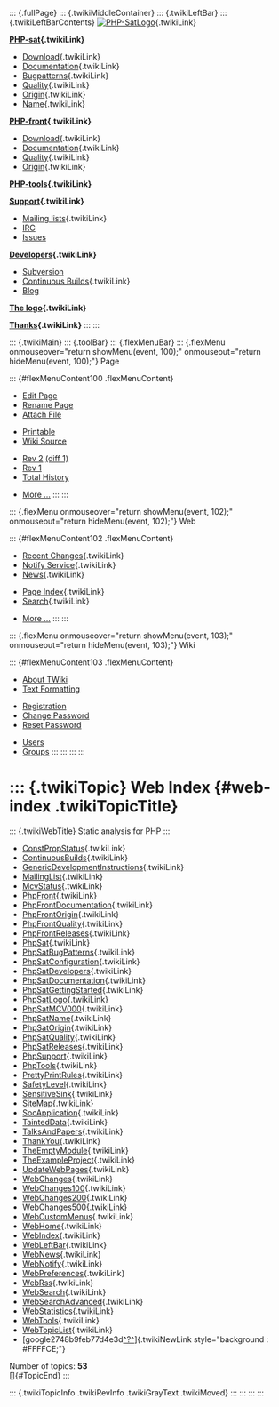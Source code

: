 ::: {.fullPage}
::: {.twikiMiddleContainer}
::: {.twikiLeftBar}
::: {.twikiLeftBarContents}
[![PHP-SatLogo](../pub/PHP/PhpSatLogo/PHP-SAT-LOGO-100px.jpg)](WebHome){.twikiLink}

**[PHP-sat](PhpSat){.twikiLink}**

-   [Download](PhpSatReleases){.twikiLink}
-   [Documentation](PhpSatDocumentation){.twikiLink}
-   [Bugpatterns](PhpSatBugPatterns){.twikiLink}
-   [Quality](PhpSatQuality){.twikiLink}
-   [Origin](PhpSatOrigin){.twikiLink}
-   [Name](PhpSatName){.twikiLink}

**[PHP-front](PhpFront){.twikiLink}**

-   [Download](PhpFrontReleases){.twikiLink}
-   [Documentation](PhpFrontDocumentation){.twikiLink}
-   [Quality](PhpFrontQuality){.twikiLink}
-   [Origin](PhpFrontOrigin){.twikiLink}

**[PHP-tools](PhpTools){.twikiLink}**

**[Support](PhpSupport){.twikiLink}**

-   [Mailing lists](MailingList){.twikiLink}
-   [IRC](irc://irc.freenode.net/#stratego)
-   [Issues](http://bugs.strategoxt.org/browse/PSAT)

**[Developers](PhpSatDevelopers){.twikiLink}**

-   [Subversion](https://svn.strategoxt.org/repos/psat/)
-   [Continuous Builds](ContinuousBuilds){.twikiLink}
-   [Blog](http://ericbouwers.blogspot.com/)

**[The logo](PhpSatLogo){.twikiLink}**

**[Thanks](ThankYou){.twikiLink}**
:::
:::

::: {.twikiMain}
::: {.toolBar}
::: {.flexMenuBar}
::: {.flexMenu onmouseover="return showMenu(event, 100);" onmouseout="return hideMenu(event, 100);"}
Page

::: {#flexMenuContent100 .flexMenuContent}
-   [Edit
    Page](http://www.program-transformation.org/edit/PHP/WebIndex?t=1536825873)
-   [Rename
    Page](http://www.program-transformation.org/rename/PHP/WebIndex)
-   [Attach
    File](http://www.program-transformation.org/attach/PHP/WebIndex)

<!-- -->

-   [Printable](http://www.program-transformation.org/view/PHP/WebIndex?skin=print.pattern)
-   [Wiki
    Source](http://www.program-transformation.org/view/PHP/WebIndex?skin=text&raw=on&contenttype=text/plain)

<!-- -->

-   [Rev
    2](http://www.program-transformation.org/view/PHP/WebIndex?rev=1.2)
    [(diff 1)](http://www.program-transformation.org/rdiff/PHP/WebIndex?rev1=1.2&rev2=1.1)
-   [Rev
    1](http://www.program-transformation.org/view/PHP/WebIndex?rev=1.1)
-   [Total
    History](http://www.program-transformation.org/rdiff/PHP/WebIndex)

<!-- -->

-   [More
    \...](http://www.program-transformation.org/oops/PHP/WebIndex?template=oopsmore&param1=1.2&param2=1.2)
:::
:::

::: {.flexMenu onmouseover="return showMenu(event, 102);" onmouseout="return hideMenu(event, 102);"}
Web

::: {#flexMenuContent102 .flexMenuContent}
-   [Recent Changes](WebChanges){.twikiLink}
-   [Notify Service](WebNotify){.twikiLink}
-   [News](WebNews){.twikiLink}

<!-- -->

-   [Page Index](WebIndex){.twikiLink}
-   [Search](WebSearch){.twikiLink}

<!-- -->

-   [More
    \...](http://www.program-transformation.org/oops/PHP/WebIndex?template=oopsmore&param1=1.2&param2=1.2)
:::
:::

::: {.flexMenu onmouseover="return showMenu(event, 103);" onmouseout="return hideMenu(event, 103);"}
Wiki

::: {#flexMenuContent103 .flexMenuContent}
-   [About
    TWiki](http://www.program-transformation.org/view/TWiki/WebHome)
-   [Text
    Formatting](http://www.program-transformation.org/view/TWiki/TextFormattingRules)

<!-- -->

-   [Registration](http://www.program-transformation.org/view/TWiki/TWikiRegistration)
-   [Change
    Password](http://www.program-transformation.org/view/TWiki/ChangePassword)
-   [Reset
    Password](http://www.program-transformation.org/view/TWiki/ResetPassword)

<!-- -->

-   [Users](http://www.program-transformation.org/view/Main/TWikiUsers)
-   [Groups](http://www.program-transformation.org/view/Main/TWikiGroups)
:::
:::
:::
:::

::: {.twikiTopic}
Web Index {#web-index .twikiTopicTitle}
=========

::: {.twikiWebTitle}
Static analysis for PHP
:::

-   [ConstPropStatus](ConstPropStatus){.twikiLink}
-   [ContinuousBuilds](ContinuousBuilds){.twikiLink}
-   [GenericDevelopmentInstructions](GenericDevelopmentInstructions){.twikiLink}
-   [MailingList](MailingList){.twikiLink}
-   [McvStatus](McvStatus){.twikiLink}
-   [PhpFront](PhpFront){.twikiLink}
-   [PhpFrontDocumentation](PhpFrontDocumentation){.twikiLink}
-   [PhpFrontOrigin](PhpFrontOrigin){.twikiLink}
-   [PhpFrontQuality](PhpFrontQuality){.twikiLink}
-   [PhpFrontReleases](PhpFrontReleases){.twikiLink}
-   [PhpSat](PhpSat){.twikiLink}
-   [PhpSatBugPatterns](PhpSatBugPatterns){.twikiLink}
-   [PhpSatConfiguration](PhpSatConfiguration){.twikiLink}
-   [PhpSatDevelopers](PhpSatDevelopers){.twikiLink}
-   [PhpSatDocumentation](PhpSatDocumentation){.twikiLink}
-   [PhpSatGettingStarted](PhpSatGettingStarted){.twikiLink}
-   [PhpSatLogo](PhpSatLogo){.twikiLink}
-   [PhpSatMCV000](PhpSatMCV000){.twikiLink}
-   [PhpSatName](PhpSatName){.twikiLink}
-   [PhpSatOrigin](PhpSatOrigin){.twikiLink}
-   [PhpSatQuality](PhpSatQuality){.twikiLink}
-   [PhpSatReleases](PhpSatReleases){.twikiLink}
-   [PhpSupport](PhpSupport){.twikiLink}
-   [PhpTools](PhpTools){.twikiLink}
-   [PrettyPrintRules](PrettyPrintRules){.twikiLink}
-   [SafetyLevel](SafetyLevel){.twikiLink}
-   [SensitiveSink](SensitiveSink){.twikiLink}
-   [SiteMap](SiteMap){.twikiLink}
-   [SocApplication](SocApplication){.twikiLink}
-   [TaintedData](TaintedData){.twikiLink}
-   [TalksAndPapers](TalksAndPapers){.twikiLink}
-   [ThankYou](ThankYou){.twikiLink}
-   [TheEmptyModule](TheEmptyModule){.twikiLink}
-   [TheExampleProject](TheExampleProject){.twikiLink}
-   [UpdateWebPages](UpdateWebPages){.twikiLink}
-   [WebChanges](WebChanges){.twikiLink}
-   [WebChanges100](WebChanges100){.twikiLink}
-   [WebChanges200](WebChanges200){.twikiLink}
-   [WebChanges500](WebChanges500){.twikiLink}
-   [WebCustomMenus](WebCustomMenus){.twikiLink}
-   [WebHome](WebHome){.twikiLink}
-   [WebIndex](WebIndex){.twikiLink}
-   [WebLeftBar](WebLeftBar){.twikiLink}
-   [WebNews](WebNews){.twikiLink}
-   [WebNotify](WebNotify){.twikiLink}
-   [WebPreferences](WebPreferences){.twikiLink}
-   [WebRss](WebRss){.twikiLink}
-   [WebSearch](WebSearch){.twikiLink}
-   [WebSearchAdvanced](WebSearchAdvanced){.twikiLink}
-   [WebStatistics](WebStatistics){.twikiLink}
-   [WebTools](WebTools){.twikiLink}
-   [WebTopicList](WebTopicList){.twikiLink}
-   [google2748b9feb77d4e3d[^?^](http://www.program-transformation.org/edit/PHP/Google2748b9feb77d4e3d?topicparent=PHP.WebIndex)]{.twikiNewLink
    style="background : #FFFFCE;"}

Number of topics: **53**\
[]{#TopicEnd}
:::

::: {.twikiTopicInfo .twikiRevInfo .twikiGrayText .twikiMoved}
:::
:::
:::
:::
